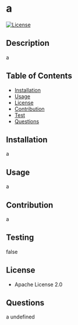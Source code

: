 
  # a
  
  [![License](https://img.shields.io/badge/License-Apache%202.0-blue.svg)](https://opensource.org/licenses/Apache-2.0)
  

  ## Description
  a
  
## Table of Contents
  - [Installation](#installation)
  - [Usage](#usage)
  - [License](#license)
  - [Contribution](#contribution)
  - [Test](#test)
  - [Questions](#questions)
    

  ## Installation
  a

  ## Usage
  a

  ## Contribution
  a

  ## Testing
  false

  
  ## License
  - Apache License 2.0
  

  ## Questions
  a
  undefined
  